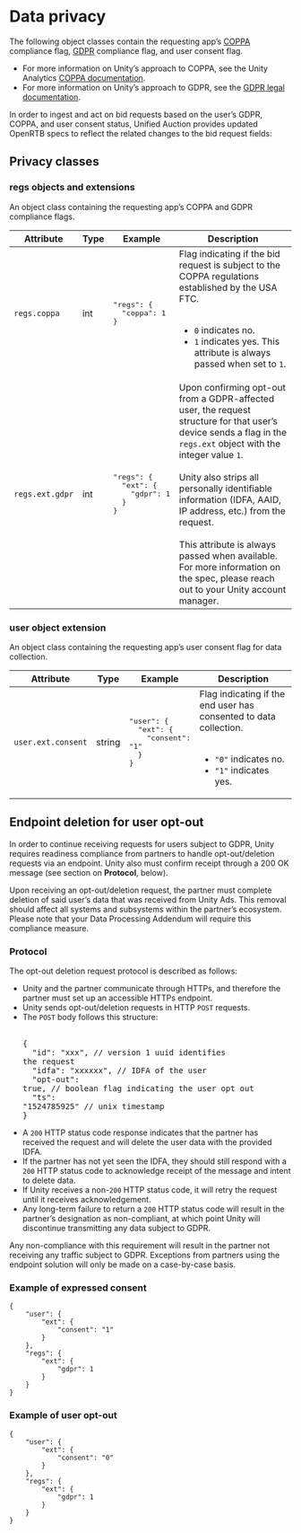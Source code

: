 # Data privacy
The following object classes contain the requesting app’s [COPPA](https://en.wikipedia.org/wiki/Children%27s_Online_Privacy_Protection_Act) compliance flag, [GDPR](https://en.wikipedia.org/wiki/General_Data_Protection_Regulation) compliance flag, and user consent flag. 
 
* For more information on Unity’s approach to COPPA, see the Unity Analytics [COPPA documentation](https://docs.unity3d.com/2019.1/Documentation/Manual/UnityAnalyticsCOPPA.html).
* For more information on Unity’s approach to GDPR, see the [GDPR legal documentation](https://unity3d.com/legal/gdpr). 

In order to ingest and act on bid requests based on the user’s GDPR, COPPA, and user consent status, Unified Auction provides updated OpenRTB specs to reflect the related changes to the bid request fields: 

## Privacy classes
### regs objects and extensions 
An object class containing the requesting app’s COPPA and GDPR compliance flags. 

| **Attribute** | **Type** | **Example** | **Description** |
| ------------- | -------- | ----------- | --------------- | 
| `regs.coppa` | int | <pre>"regs": {<br>&nbsp;&nbsp;"coppa": 1<br>}</pre> | Flag indicating if the bid request is subject to the COPPA regulations established by the USA FTC. <br><br><ul><li>`0` indicates no.</li><li>`1` indicates yes. This attribute is always passed when set to `1`. |
| `regs.ext.gdpr` | int | <pre>"regs": {<br>&nbsp;&nbsp;"ext": {<br>&nbsp;&nbsp;&nbsp;&nbsp;"gdpr": 1<br>&nbsp;&nbsp;}<br>}</pre> | Upon confirming opt-out from a GDPR-affected user, the request structure for that user’s device sends a flag in the `regs.ext` object with the integer value `1`.<br><br>Unity also strips all personally identifiable information (IDFA, AAID,  IP address, etc.) from the request.<br><br>This attribute is always passed when available. For more information on the spec, please reach out to your Unity account manager. |

### user object extension 
An object class containing the requesting app’s user consent flag for data collection. 

| **Attribute** | **Type** | **Example** | **Description** |
| ------------- | -------- | ----------- | --------------- | 
| `user.ext.consent` | string | <pre>"user": {<br>&nbsp;&nbsp;"ext": {<br>&nbsp;&nbsp;&nbsp;&nbsp;"consent": "1"<br>&nbsp;&nbsp;}<br>}</pre> | Flag indicating if the end user has consented to data collection.<br><br><ul><li>`"0"` indicates no.</li><li>`"1"` indicates yes.</li></ul> |

## Endpoint deletion for user opt-out 
In order to continue receiving requests for users subject to GDPR, Unity requires readiness compliance from partners to handle opt-out/deletion requests via an endpoint. Unity also must confirm receipt through a 200 OK message (see section on **Protocol**, below).  

Upon receiving an opt-out/deletion request, the partner must complete deletion of said user’s data that was received from Unity Ads. This removal should affect all systems and subsystems within the partner’s ecosystem. Please note that your Data Processing Addendum will require this compliance measure. 

### Protocol 
The opt-out deletion request protocol is described as follows: 

* Unity and the partner communicate through HTTPs, and therefore the partner must set up an accessible HTTPs endpoint. 
* Unity sends opt-out/deletion requests in HTTP `POST` requests. 
* The `POST` body follows this structure:<br><br><pre>{<br>&nbsp;&nbsp;"id": "xxx", // version 1 uuid identifies the request<br>&nbsp;&nbsp;"idfa": "xxxxxx", // IDFA of the user<br>&nbsp;&nbsp;"opt-out": true, // boolean flag indicating the user opt out<br>&nbsp;&nbsp;"ts": "1524785925" // unix timestamp<br>}</pre>
* A `200` HTTP status code response indicates that the partner has received the request and will delete the user data with the provided IDFA. 
* If the partner has not yet seen the IDFA, they should still respond with a `200` HTTP status code to acknowledge receipt of the message and intent to delete data.  
* If Unity receives a non-`200` HTTP status code, it will retry the request until it receives acknowledgement.  
* Any long-term failure to return a `200` HTTP status code will result in the partner’s designation as non-compliant, at which point Unity will discontinue transmitting any data subject to GDPR. 

Any non-compliance with this requirement will result in the partner not receiving any traffic subject to GDPR. Exceptions from partners using the endpoint solution will only be made on a case-by-case basis. 

### Example of expressed consent 
```
{ 
    "user": { 
        "ext": { 
            "consent": "1" 
        } 
    }, 
    "regs": { 
        "ext": { 
            "gdpr": 1 
        } 
    } 
} 
```

### Example of user opt-out 
```
{ 
    "user": { 
        "ext": { 
            "consent": "0" 
        } 
    },
    "regs": { 
        "ext": { 
            "gdpr": 1 
        } 
    } 
}
```